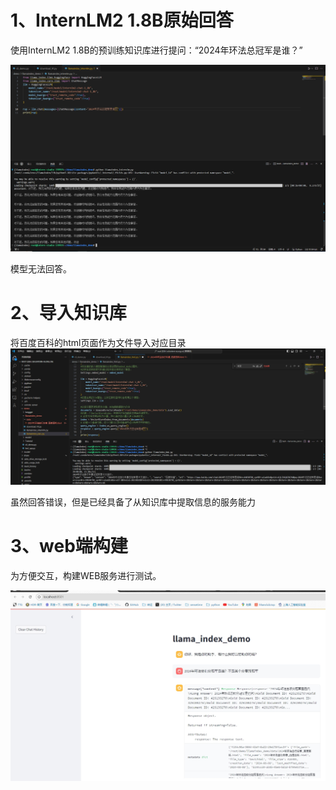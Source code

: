 # 1、InternLM2 1.8B原始回答

使用InternLM2 1.8B的预训练知识库进行提问：“2024年环法总冠军是谁？”

![运行示例](问题1.png)

模型无法回答。

# 2、导入知识库
将百度百科的html页面作为文件导入对应目录
![运行示例](问题2.png)

虽然回答错误，但是已经具备了从知识库中提取信息的服务能力


# 3、web端构建

为方便交互，构建WEB服务进行测试。

![运行示例](问题3.png)